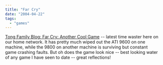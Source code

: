 ```yaml
---
title: "Far Cry"
date: "2004-04-22"
tags: 
  - "games"
---
```


[Tong Family Blog: Far Cry: Another Cool Game](http://www.tongfamily.com/guide_to_games/001475.html "Tong Family Blog: Far Cry: Another Cool Game") -- latest time waster here on our home network. It has pretty much wiped out the ATI 9600 on one machine, while the 9800 on another machine is surviving but constant game crashing faults. But oh does the game look nice -- best looking water of any game I have seen to date -- great reflections!
